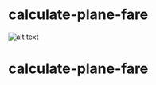 # calculate-plane-fare

![alt text](https://i.ibb.co/4Nv0bpZ/Screenshot-2.png)
# calculate-plane-fare
